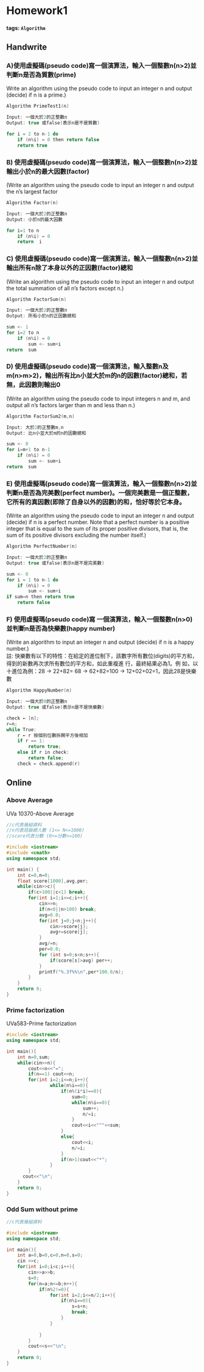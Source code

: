 # Homework1

#### tags: `Algorithm` <a id="tags-Algorithm"></a>

## Handwrite <a id="Handwrite"></a>

### A\)使用虛擬碼\(pseudo code\)寫一個演算法，輸入一個整數n\(n&gt;2\)並判斷n是否為質數\(prime\) <a id="A&#x4F7F;&#x7528;&#x865B;&#x64EC;&#x78BC;pseudo-code&#x5BEB;&#x4E00;&#x500B;&#x6F14;&#x7B97;&#x6CD5;&#xFF0C;&#x8F38;&#x5165;&#x4E00;&#x500B;&#x6574;&#x6578;nngt2&#x4E26;&#x5224;&#x65B7;n&#x662F;&#x5426;&#x70BA;&#x8CEA;&#x6578;prime"></a>

Write an algorithm using the pseudo code to input an integer n and output \(decide\) if n is a prime.\)

```cpp
Algorithm PrimeTest1(n)

Input: 一個大於2的正整數n
Output: true 或false(表示n是不是質數)

for i = 2 to n-1 do
    if (n%i) = 0 then return false
    return true
```

### B\) 使用虛擬碼\(pseudo code\)寫一個演算法，輸入一個整數n\(n&gt;2\)並輸出小於n的最大因數\(factor\) <a id="B-&#x4F7F;&#x7528;&#x865B;&#x64EC;&#x78BC;pseudo-code&#x5BEB;&#x4E00;&#x500B;&#x6F14;&#x7B97;&#x6CD5;&#xFF0C;&#x8F38;&#x5165;&#x4E00;&#x500B;&#x6574;&#x6578;nngt2&#x4E26;&#x8F38;&#x51FA;&#x5C0F;&#x65BC;n&#x7684;&#x6700;&#x5927;&#x56E0;&#x6578;factor"></a>

\(Write an algorithm using the pseudo code to input an integer n and output the n’s largest factor

```cpp
Algorithm Factor(n)

Input: 一個大於2的正整數n
Output: 小於n的最大因數

for i=1 to n
    if (n%i) = 0 
    return  i
```

### C\) 使用虛擬碼\(pseudo code\)寫一個演算法，輸入一個整數n\(n&gt;2\)並輸出所有n除了本身以外的正因數\(factor\)總和 <a id="C-&#x4F7F;&#x7528;&#x865B;&#x64EC;&#x78BC;pseudo-code&#x5BEB;&#x4E00;&#x500B;&#x6F14;&#x7B97;&#x6CD5;&#xFF0C;&#x8F38;&#x5165;&#x4E00;&#x500B;&#x6574;&#x6578;nngt2&#x4E26;&#x8F38;&#x51FA;&#x6240;&#x6709;n&#x9664;&#x4E86;&#x672C;&#x8EAB;&#x4EE5;&#x5916;&#x7684;&#x6B63;&#x56E0;&#x6578;factor&#x7E3D;&#x548C;"></a>

\(Write an algorithm using the pseudo code to input an integer n and output the total summation of all n’s factors except n.\)

```cpp
Algorithm FactorSum(n)

Input: 一個大於2的正整數n
Output: 所有小於n的正因數總和

sum <- 1
for i=2 to n
    if (n%i) = 0 
        sum <- sum+i
return  sum
```

### D\) 使用虛擬碼\(pseudo code\)寫一個演算法，輸入整數n及m\(n&gt;m&gt;2\)，輸出所有比n小並大於m的n的因數\(factor\)總和，若無，此因數則輸出0 <a id="D-&#x4F7F;&#x7528;&#x865B;&#x64EC;&#x78BC;pseudo-code&#x5BEB;&#x4E00;&#x500B;&#x6F14;&#x7B97;&#x6CD5;&#xFF0C;&#x8F38;&#x5165;&#x6574;&#x6578;n&#x53CA;mngtmgt2&#xFF0C;&#x8F38;&#x51FA;&#x6240;&#x6709;&#x6BD4;n&#x5C0F;&#x4E26;&#x5927;&#x65BC;m&#x7684;n&#x7684;&#x56E0;&#x6578;factor&#x7E3D;&#x548C;&#xFF0C;&#x82E5;&#x7121;&#xFF0C;&#x6B64;&#x56E0;&#x6578;&#x5247;&#x8F38;&#x51FA;0"></a>

\(Write an algorithm using the pseudo code to input integers n and m, and output all n’s factors larger than m and less than n.\)

```cpp
Algorithm FactorSum2(m,n)

Input: 大於2的正整數m,n
Output: 比n小並大於m的n的因數總和

sum <- 0
for i=m+1 to n-1
    if (n%i) = 0 
        sum <- sum+i
return  sum
```

### E\) 使用虛擬瑪\(pseudo code\)寫一個演算法，輸入一個整數n\(n&gt;2\)並判斷n是否為完美數\(perfect number\)。一個完美數是一個正整數，它所有的真因數\(即除了自身以外的因數\)的和，恰好等於它本身。 <a id="E-&#x4F7F;&#x7528;&#x865B;&#x64EC;&#x746A;pseudo-code&#x5BEB;&#x4E00;&#x500B;&#x6F14;&#x7B97;&#x6CD5;&#xFF0C;&#x8F38;&#x5165;&#x4E00;&#x500B;&#x6574;&#x6578;nngt2&#x4E26;&#x5224;&#x65B7;n&#x662F;&#x5426;&#x70BA;&#x5B8C;&#x7F8E;&#x6578;perfect-number&#x3002;&#x4E00;&#x500B;&#x5B8C;&#x7F8E;&#x6578;&#x662F;&#x4E00;&#x500B;&#x6B63;&#x6574;&#x6578;&#xFF0C;&#x5B83;&#x6240;&#x6709;&#x7684;&#x771F;&#x56E0;&#x6578;&#x5373;&#x9664;&#x4E86;&#x81EA;&#x8EAB;&#x4EE5;&#x5916;&#x7684;&#x56E0;&#x6578;&#x7684;&#x548C;&#xFF0C;&#x6070;&#x597D;&#x7B49;&#x65BC;&#x5B83;&#x672C;&#x8EAB;&#x3002;"></a>

\(Write an algorithm using the pseudo code to input an integer n and output \(decide\) if n is a perfect number. Note that a perfect number is a positive integer that is equal to the sum of its proper positive divisors, that is, the sum of its positive divisors excluding the number itself.\)

```cpp
Algorithm PerfectNumber(n)

Input: 一個大於2的正整數n
Output: true 或false(表示n是不是完美數)

sum <- 0
for i = 1 to n-1 do
    if (n%i) = 0 
        sum <- sum+i
if sum=n then return true
    return false
```

### F\) 使用虛擬瑪\(pseudo code\)寫 一個演算法，輸入一個整數n\(n&gt;0\)並判斷n是否為快樂數\(happy number\) <a id="F-&#x4F7F;&#x7528;&#x865B;&#x64EC;&#x746A;pseudo-code&#x5BEB;-&#x4E00;&#x500B;&#x6F14;&#x7B97;&#x6CD5;&#xFF0C;&#x8F38;&#x5165;&#x4E00;&#x500B;&#x6574;&#x6578;nngt0&#x4E26;&#x5224;&#x65B7;n&#x662F;&#x5426;&#x70BA;&#x5FEB;&#x6A02;&#x6578;happy-number"></a>

\(Write an algorithm to input an integer n and output \(decide\) if n is a happy number.\)  
 註: 快樂數有以下的特性：在給定的進位制下，該數字所有數位\(digits\)的平方和，得到的新數再次求所有數位的平方和，如此重複進 行，最終結果必為1。例 如，以十進位為例：28 → 22+82= 68 → 62+82=100 → 12+02+02=1，因此28是快樂數

```cpp
Algorithm HappyNumber(n)

Input: 一個大於0的正整數n
Output: true 或false(表示n是不是快樂數)

check ← [n];
r←n;
while True:
	r ← r 按個別位數拆開平方後相加
	if r == 1:
		return true;
	else if r in check:
		return false; 
	check ← check.append(r)
```

## Online <a id="Online"></a>

### Above Average <a id="Above-Average"></a>

UVa 10370-Above Average

```cpp
//c代表幾組資料
//n代表班級總人數 (1<= N<=1000)
//score代表分數 (0<=分數<=100)

#include <iostream>
#include <cmath> 
using namespace std;

int main() {
	int c=0,n=0;
	float score[1000],avg,per;
	while(cin>>c){
		if(c>100||c<1) break;
		for(int i=1;i<=c;i++){
			cin>>n;
			if(n<0||n>100) break;
			avg=0.0;
			for(int j=0;j<n;j++){
				cin>>score[j];
				avg+=score[j];
			}
			avg/=n;
			per=0.0;
			for (int s=0;s<n;s++){
				if(score[s]>avg) per++;
			}
			printf("%.3f%%\n",per*100.0/n);
		}
	}
	return 0;
}
```

### Prime factorization <a id="Prime-factorization"></a>

UVa583-Prime factorization

```cpp
#include <iostream>
using namespace std;

int main(){
	int n=0,sum;
    while(cin>>n){
    	cout<<n<<"=";
    	if(n==1) cout<<n;
		for(int i=2;i<=n;i++){
                while(n%i==0){
                    if(n%(i*i)==0){
						sum=0;
						while(n%i==0){
							sum++;
							n/=i;
						}
						cout<<i<<"^"<<sum;
					}
					else{
						cout<<i;
						n/=i;
					}
					if(n>1)cout<<"*";
                }
      	}
      cout<<"\n";
    } 
    return 0;
}
```

### Odd Sum without prime <a id="Odd-Sum-without-prime"></a>

```cpp
//c代表幾組資料

#include <iostream>
using namespace std;

int main(){
	int a=0,b=0,c=0,n=0,s=0;
    cin >>c;
	for(int i=0;i<c;i++){
        cin>>a>>b;
        s=0;
        for(n=a;n<=b;n++){
        	if(n%2!=0){
        		for(int i=2;i<=n/2;i++){
					if(n%i==0){
						s=s+n;
						break;	
					}		
				}
				
			}
		}
		cout<<s<<"\n";		
    }
	return 0;
}
```

